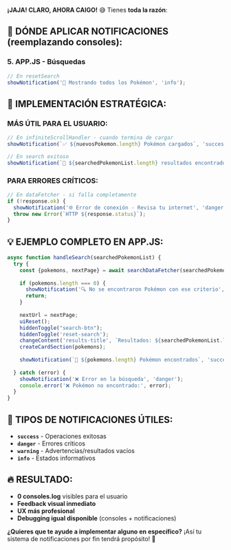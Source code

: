 **¡JAJA! CLARO, AHORA CAIGO!** 😅 Tienes **toda la razón**:

## 🎯 **DÓNDE APLICAR NOTIFICACIONES (reemplazando consoles):**

### **5. APP.JS - Búsquedas**
```javascript
// En resetSearch
showNotification('🔄 Mostrando todos los Pokémon', 'info');
```

## 🚀 **IMPLEMENTACIÓN ESTRATÉGICA:**

### **MÁS ÚTIL PARA EL USUARIO:**
```javascript
// En infiniteScrollHandler - cuando termina de cargar
showNotification(`✅ ${nuevosPokemon.length} Pokémon cargados`, 'success');

// En search exitoso
showNotification(`🎯 ${searchedPokemonList.length} resultados encontrados`, 'success');
```

### **PARA ERRORES CRÍTICOS:**
```javascript
// En dataFetcher - si falla completamente
if (!response.ok) {
  showNotification('🌐 Error de conexión - Revisa tu internet', 'danger');
  throw new Error(`HTTP ${response.status}`);
}
```

## 💡 **EJEMPLO COMPLETO EN APP.JS:**
```javascript
async function handleSearch(searchedPokemonList) {
  try {
    const {pokemons, nextPage} = await searchDataFetcher(searchedPokemonList);
    
    if (pokemons.length === 0) {
      showNotification('🔍 No se encontraron Pokémon con ese criterio', 'warning');
      return;
    }
    
    nextUrl = nextPage;
    uiReset();
    hiddenToggle("search-btn");
    hiddenToggle('reset-search');
    changeContent('results-title', `Resultados: ${searchedPokemonList.length}`);
    createCardSection(pokemons);
    
    showNotification(`🎯 ${pokemons.length} Pokémon encontrados`, 'success');
    
  } catch (error) {
    showNotification('❌ Error en la búsqueda', 'danger');
    console.error('❌ Pokémon no encontrado:', error);
  }
}
```

## 🎨 **TIPOS DE NOTIFICACIONES ÚTILES:**
- **`success`** - Operaciones exitosas
- **`danger`** - Errores críticos  
- **`warning`** - Advertencias/resultados vacíos
- **`info`** - Estados informativos

## 🔥 **RESULTADO:**
- **0 consoles.log** visibles para el usuario
- **Feedback visual inmediato** 
- **UX más profesional**
- **Debugging igual disponible** (consoles + notificaciones)

**¿Quieres que te ayude a implementar alguno en específico?** ¡Así tu sistema de notificaciones por fin tendrá propósito! 🎉